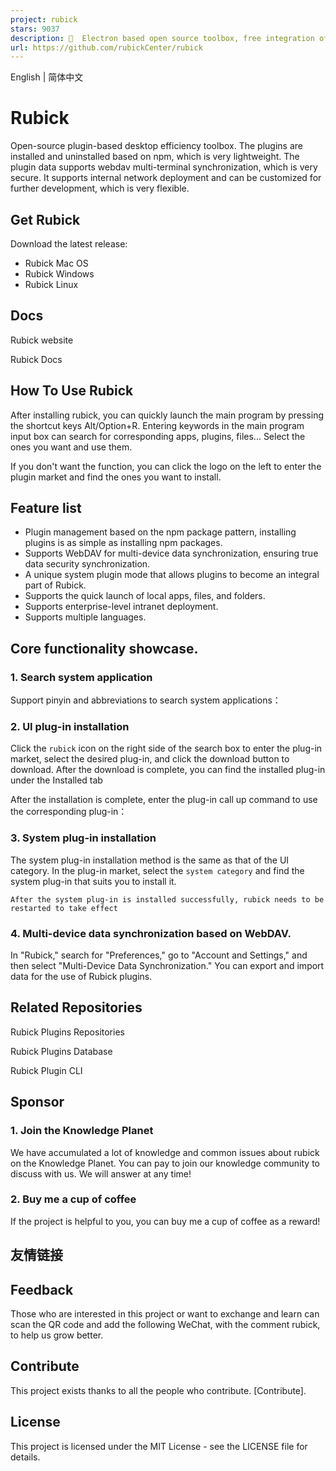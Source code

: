 ```yaml
---
project: rubick
stars: 9037
description: 🔧  Electron based open source toolbox, free integration of rich plug-ins. 基于 electron 的开源工具箱，自由集成丰富插件。
url: https://github.com/rubickCenter/rubick
---
```


English | 简体中文

Rubick
======

Open-source plugin-based desktop efficiency toolbox. The plugins are installed and uninstalled based on npm, which is very lightweight. The plugin data supports webdav multi-terminal synchronization, which is very secure. It supports internal network deployment and can be customized for further development, which is very flexible.

Get Rubick
----------

Download the latest release:

-   Rubick Mac OS
-   Rubick Windows
-   Rubick Linux

Docs
----

Rubick website

Rubick Docs

How To Use Rubick
-----------------

After installing rubick, you can quickly launch the main program by pressing the shortcut keys Alt/Option+R. Entering keywords in the main program input box can search for corresponding apps, plugins, files... Select the ones you want and use them.

If you don't want the function, you can click the logo on the left to enter the plugin market and find the ones you want to install.

Feature list
------------

-   Plugin management based on the npm package pattern, installing plugins is as simple as installing npm packages.
-   Supports WebDAV for multi-device data synchronization, ensuring true data security synchronization.
-   A unique system plugin mode that allows plugins to become an integral part of Rubick.
-   Supports the quick launch of local apps, files, and folders.
-   Supports enterprise-level intranet deployment.
-   Supports multiple languages.

Core functionality showcase.
----------------------------

### 1\. Search system application

Support pinyin and abbreviations to search system applications：

### 2\. UI plug-in installation

Click the `rubick` icon on the right side of the search box to enter the plug-in market, select the desired plug-in, and click the download button to download. After the download is complete, you can find the installed plug-in under the Installed tab

After the installation is complete, enter the plug-in call up command to use the corresponding plug-in：

### 3\. System plug-in installation

The system plug-in installation method is the same as that of the UI category. In the plug-in market, select the `system category` and find the system plug-in that suits you to install it.

```
After the system plug-in is installed successfully, rubick needs to be restarted to take effect
```

### 4\. Multi-device data synchronization based on WebDAV.

In "Rubick," search for "Preferences," go to "Account and Settings," and then select "Multi-Device Data Synchronization." You can export and import data for the use of Rubick plugins.

Related Repositories
--------------------

Rubick Plugins Repositories

Rubick Plugins Database

Rubick Plugin CLI

Sponsor
-------

### 1\. Join the Knowledge Planet

We have accumulated a lot of knowledge and common issues about rubick on the Knowledge Planet. You can pay to join our knowledge community to discuss with us. We will answer at any time!

### 2\. Buy me a cup of coffee

If the project is helpful to you, you can buy me a cup of coffee as a reward!

友情链接
----

Feedback
--------

Those who are interested in this project or want to exchange and learn can scan the QR code and add the following WeChat, with the comment rubick, to help us grow better.

Contribute
----------

This project exists thanks to all the people who contribute. \[Contribute\].

License
-------

This project is licensed under the MIT License - see the LICENSE file for details.
